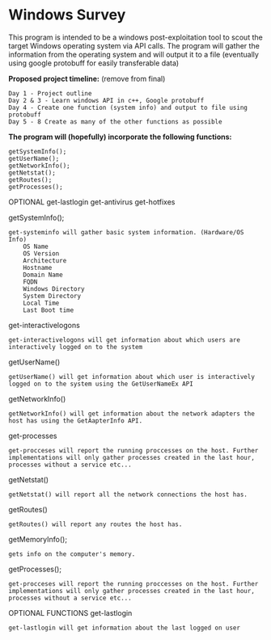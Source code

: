 # **Windows Survey**
This program is intended to be a windows post-exploitation tool to scout the target Windows operating system via API calls. The program will gather the information from the operating system and will output it to a file (eventually using google protobuff for easily transferable data)

**Proposed project timeline:** (remove from final)

    Day 1 - Project outline
    Day 2 & 3 - Learn windows API in c++, Google protobuff
    Day 4 - Create one function (system info) and output to file using protobuff
    Day 5 - 8 Create as many of the other functions as possible

**The program will (hopefully) incorporate the following functions:**

	getSystemInfo();
	getUserName();
	getNetworkInfo();
	getNetstat();
	getRoutes();
    getProcesses();

OPTIONAL
    get-lastlogin
    get-antivirus
    get-hotfixes

getSystemInfo();

    get-systeminfo will gather basic system information. (Hardware/OS Info)
        OS Name 
        OS Version
        Architecture
        Hostname
        Domain Name
        FQDN
        Windows Directory
        System Directory
        Local Time
        Last Boot time

get-interactivelogons

    get-interactivelogons will get information about which users are interactively logged on to the system

getUserName()

    getUserName() will get information about which user is interactively logged on to the system using the GetUserNameEx API

getNetworkInfo()

    getNetworkInfo() will get information about the network adapters the host has using the GetAapterInfo API.

get-processes

    get-procceses will report the running proccesses on the host. Further implementations will only gather processes created in the last hour, processes without a service etc...

getNetstat()

    getNetstat() will report all the network connections the host has.

getRoutes()

    getRoutes() will report any routes the host has.

getMemoryInfo();

    gets info on the computer's memory.

getProcesses();

	get-procceses will report the running proccesses on the host. Further implementations will only gather processes created in the last hour, processes without a service etc...

OPTIONAL FUNCTIONS
get-lastlogin

    get-lastlogin will get information about the last logged on user

    